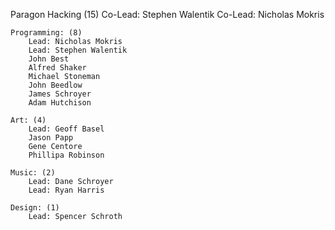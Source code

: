 Paragon Hacking (15)
    Co-Lead: Stephen Walentik
    Co-Lead: Nicholas Mokris

    Programming: (8)
        Lead: Nicholas Mokris
        Lead: Stephen Walentik
        John Best
        Alfred Shaker
        Michael Stoneman
        John Beedlow
        James Schroyer
        Adam Hutchison
    
    Art: (4)
        Lead: Geoff Basel
        Jason Papp
        Gene Centore
        Phillipa Robinson
        
    Music: (2)
        Lead: Dane Schroyer
        Lead: Ryan Harris

    Design: (1)
        Lead: Spencer Schroth


